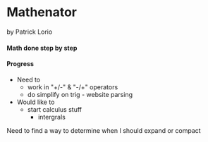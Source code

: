 # Mathenator
by Patrick Lorio

#### Math done step by step

#### Progress
* Need to
	* work in "+/-" & "-/+" operators
	* do simplify on trig - website parsing
* Would like to
	* start calculus stuff
		* intergrals


Need to find a way to determine when I should expand or compact